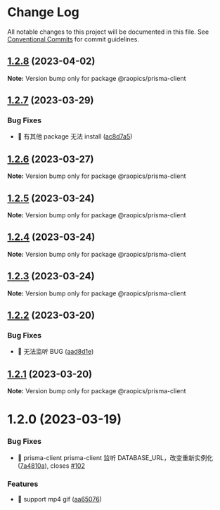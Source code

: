 # Change Log

All notable changes to this project will be documented in this file.
See [Conventional Commits](https://conventionalcommits.org) for commit guidelines.

## [1.2.8](https://github.com/rao-pics/core/compare/@raopics/prisma-client@1.2.7...@raopics/prisma-client@1.2.8) (2023-04-02)

**Note:** Version bump only for package @raopics/prisma-client

## [1.2.7](https://github.com/rao-pics/core/compare/@raopics/prisma-client@1.2.6...@raopics/prisma-client@1.2.7) (2023-03-29)

### Bug Fixes

- 🐛 有其他 package 无法 install ([ac8d7a5](https://github.com/rao-pics/core/commit/ac8d7a584b7e7dde79670fc7bed54f7ac393ecb2))

## [1.2.6](https://github.com/rao-pics/core/compare/@raopics/prisma-client@1.2.5...@raopics/prisma-client@1.2.6) (2023-03-27)

**Note:** Version bump only for package @raopics/prisma-client

## [1.2.5](https://github.com/rao-pics/core/compare/@raopics/prisma-client@1.2.4...@raopics/prisma-client@1.2.5) (2023-03-24)

**Note:** Version bump only for package @raopics/prisma-client

## [1.2.4](https://github.com/rao-pics/core/compare/@raopics/prisma-client@1.2.3...@raopics/prisma-client@1.2.4) (2023-03-24)

**Note:** Version bump only for package @raopics/prisma-client

## [1.2.3](https://github.com/rao-pics/core/compare/@raopics/prisma-client@1.2.2...@raopics/prisma-client@1.2.3) (2023-03-24)

**Note:** Version bump only for package @raopics/prisma-client

## [1.2.2](https://github.com/rao-pics/core/compare/@raopics/prisma-client@1.2.1...@raopics/prisma-client@1.2.2) (2023-03-20)

### Bug Fixes

- 🐛 无法监听 BUG ([aad8d1e](https://github.com/rao-pics/core/commit/aad8d1ead4c99ea781c2cccc8f057b994d243cd8))

## [1.2.1](https://github.com/rao-pics/core/compare/@raopics/prisma-client@1.2.0...@raopics/prisma-client@1.2.1) (2023-03-20)

**Note:** Version bump only for package @raopics/prisma-client

# 1.2.0 (2023-03-19)

### Bug Fixes

- 🐛 prisma-client prisma-client 监听 DATABASE_URL，改变重新实例化 ([7a4810a](https://github.com/rao-pics/core/commit/7a4810a8356f1f3b8e519e8d189a551e3d816752)), closes [#102](https://github.com/rao-pics/core/issues/102)

### Features

- 🎸 support mp4 gif ([aa65076](https://github.com/rao-pics/core/commit/aa65076d66eb46c605b5d95a0ab729b790793f32))
